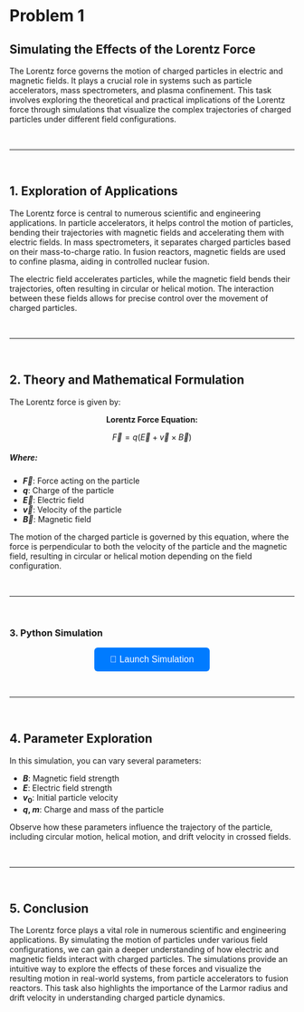 # Problem 1

## Simulating the Effects of the Lorentz Force

The Lorentz force governs the motion of charged particles in electric and magnetic fields. It plays a crucial role in systems such as particle accelerators, mass spectrometers, and plasma confinement. This task involves exploring the theoretical and practical implications of the Lorentz force through simulations that visualize the complex trajectories of charged particles under different field configurations.

<br><hr><br>

## 1. Exploration of Applications

The Lorentz force is central to numerous scientific and engineering applications. In particle accelerators, it helps control the motion of particles, bending their trajectories with magnetic fields and accelerating them with electric fields. In mass spectrometers, it separates charged particles based on their mass-to-charge ratio. In fusion reactors, magnetic fields are used to confine plasma, aiding in controlled nuclear fusion.

The electric field accelerates particles, while the magnetic field bends their trajectories, often resulting in circular or helical motion. The interaction between these fields allows for precise control over the movement of charged particles.

<br><hr><br>

## 2. Theory and Mathematical Formulation

The Lorentz force is given by:

<center><strong>Lorentz Force Equation:</strong></center>

$$
\vec{F} = q(\vec{E} + \vec{v} \times \vec{B})
$$

##### Where:

- **$\vec{F}$**: Force acting on the particle  
- **$q$**: Charge of the particle  
- **$\vec{E}$**: Electric field  
- **$\vec{v}$**: Velocity of the particle  
- **$\vec{B}$**: Magnetic field  

The motion of the charged particle is governed by this equation, where the force is perpendicular to both the velocity of the particle and the magnetic field, resulting in circular or helical motion depending on the field configuration.

<br><hr><br>

### 3. Python Simulation

<div style="text-align: center;">
  <a href="https://pythonsimulation-qk3ztbcwwzjneyiagsv3ah.streamlit.app/" target="_blank">
    <button style="
      background-color: #007bff; 
      color: white; 
      padding: 12px 28px; 
      font-size: 16px; 
      border: none; 
      border-radius: 6px; 
      cursor: pointer;
      text-decoration: none;
    ">
      🚀 Launch Simulation
    </button>
  </a>
</div>

<br><hr><br>

## 4. Parameter Exploration

In this simulation, you can vary several parameters:

- **$B$**: Magnetic field strength  
- **$E$**: Electric field strength  
- **$v_0$**: Initial particle velocity  
- **$q$, $m$**: Charge and mass of the particle

Observe how these parameters influence the trajectory of the particle, including circular motion, helical motion, and drift velocity in crossed fields.

<br><hr><br>

## 5. Conclusion

The Lorentz force plays a vital role in numerous scientific and engineering applications. By simulating the motion of particles under various field configurations, we can gain a deeper understanding of how electric and magnetic fields interact with charged particles. The simulations provide an intuitive way to explore the effects of these forces and visualize the resulting motion in real-world systems, from particle accelerators to fusion reactors. This task also highlights the importance of the Larmor radius and drift velocity in understanding charged particle dynamics.

<br>
